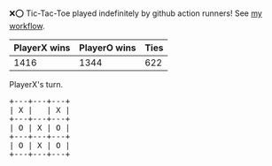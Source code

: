 :x::o: Tic-Tac-Toe played indefinitely by github action runners! See [my workflow](.github/workflows/play.yaml).

|PlayerX wins|PlayerO wins|Ties|
|-|-|-|
|1416|1344|622|

PlayerX's turn.

<pre>
+---+---+---+
| X |   | X |
+---+---+---+
| O | X | O |
+---+---+---+
| O | X | O |
+---+---+---+
</pre>